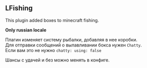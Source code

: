 ## LFishing
This plugin added boxes to minecraft fishing.

**Only russian locale**

Плагин изменяет систему рыбалки, добавляя в нее коробки.   
Для отправки сообщений о вылавливании бокса нужен ``Chatty``.  
Если вам это не нужно ``chatty: using: false``

Шансы с удачей и без можно менять в конфиге.